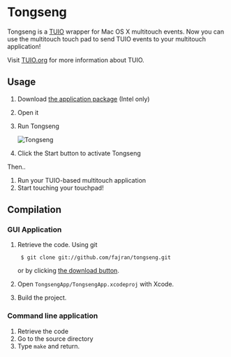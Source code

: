 Tongseng
========

Tongseng is a [TUIO](http://tuio.org) wrapper for Mac OS X multitouch
events.  Now you can use the multitouch touch pad to send TUIO events to
your multitouch application!

Visit [TUIO.org](http://tuio.org) for more information about TUIO.

Usage
-----

1. Download [the application package](http://cloud.github.com/downloads/fajran/tongseng/tongseng-0.3.93.dmg) (Intel only)
2. Open it
3. Run Tongseng
    
    ![Tongseng](http://fajran.github.com/tongseng/img/tongseng.png)
    
4. Click the Start button to activate Tongseng

Then..

1. Run your TUIO-based multitouch application
2. Start touching your touchpad!

Compilation
-----------

### GUI Application

1. Retrieve the code. Using git

        $ git clone git://github.com/fajran/tongseng.git
    
    or by clicking [the download
	button](http://github.com/fajran/tongseng/tarball/tuio-1.1).

2. Open `TongsengApp/TongsengApp.xcodeproj` with Xcode.
3. Build the project.

### Command line application

1. Retrieve the code
2. Go to the source directory
3. Type `make` and return.



